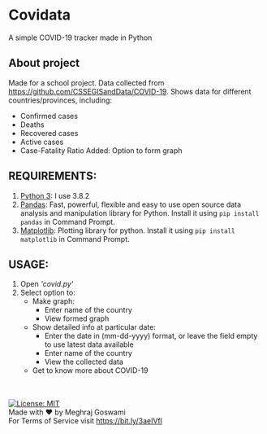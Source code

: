 # Covidata
A simple COVID-19 tracker made in Python
## About project
Made for a school project. Data collected from https://github.com/CSSEGISandData/COVID-19. Shows data for different countries/provinces, including:
  - Confirmed cases
  - Deaths
  - Recovered cases
  - Active cases
  - Case-Fatality Ratio
Added: Option to form graph
## REQUIREMENTS:
1. [Python 3](https://www.python.org/downloads/): I use 3.8.2
2. [Pandas](https://pandas.pydata.org/docs/getting_started/install.html): Fast, powerful, flexible and easy to use open source data analysis and manipulation library for Python. Install it using ```pip install pandas``` in Command Prompt.
3. [Matplotlib](https://matplotlib.org/): Plotting library for python. Install it using ```pip install matplotlib``` in Command Prompt.
## USAGE:
1. Open *'covid.py'*
2. Select option to:
   - Make graph:
     - Enter name of the country
     - View formed graph
   - Show detailed info at particular date:
     - Enter the date in (mm-dd-yyyy) format, or leave the field empty to use latest data available
     - Enter name of the country
     - View the collected data
   - Get to know more about COVID-19

\
\
[![License: MIT](https://img.shields.io/badge/License-MIT-yellow.svg)](https://opensource.org/licenses/MIT)<br>
Made with :heart: by Meghraj Goswami<br>
For Terms of Service visit https://bit.ly/3aeIVfl
